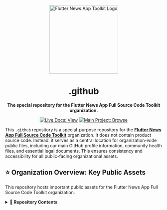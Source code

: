 <div align="center">
  <img src="https://avatars.githubusercontent.com/u/202675624?s=400&u=dc72a2b53e8158956a3b672f8e52e39394b6b610&v=4" alt="Flutter News App Toolkit Logo" width="220">
  <h1>.github</h1>
  <p><strong>The special repository for the Flutter News App Full Source Code Toolkit organization.</strong></p>
</div>

<p align="center">
  <a href="https://flutter-news-app-full-source-code.github.io/docs/"><img src="https://img.shields.io/badge/LIVE_DOCS-VIEW-slategray?style=for-the-badge" alt="Live Docs: View"></a>
  <a href="https://github.com/flutter-news-app-full-source-code"><img src="https://img.shields.io/badge/MAIN_PROJECT-BROWSE-purple?style=for-the-badge" alt="Main Project: Browse"></a>
</p>

This `.github` repository is a special-purpose repository for the [**Flutter News App Full Source Code Toolkit**](https://github.com/flutter-news-app-full-source-code) organization. It does not contain product source code. Instead, it serves as a central location for organization-wide public files, including our main GitHub profile information, community health files, and essential legal documents. This ensures consistency and accessibility for all public-facing organizational assets.

## ⭐ Organization Overview: Key Public Assets

This repository hosts important public assets for the Flutter News App Full Source Code Toolkit organization.

<details>
<summary><strong>📂 Repository Contents</strong></summary>

### 📄 Key Documents
- **[Organization Profile README](./profile/README.md):** The main content displayed on our organization's public landing page on GitHub.
- **[Lifetime Developer License](./LIFETIME_DEVELOPER_LICENSE.md):** The official commercial license agreement for purchasers of the toolkit.

</details>
